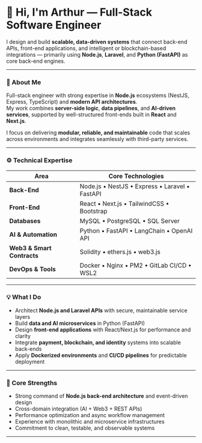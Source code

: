 # 👋 Hi, I'm Arthur — Full-Stack Software Engineer

I design and build **scalable, data-driven systems** that connect back-end APIs, front-end applications, and intelligent or blockchain-based integrations — primarily using **Node.js**, **Laravel**, and **Python (FastAPI)** as core back-end engines.

---

### 🧠 About Me
Full-stack engineer with strong expertise in **Node.js** ecosystems (NestJS, Express, TypeScript) and **modern API architectures**.  
My work combines **server-side logic**, **data pipelines**, and **AI-driven services**, supported by well-structured front-ends built in **React** and **Next.js**.

I focus on delivering **modular, reliable, and maintainable** code that scales across environments and integrates seamlessly with third-party services.

---

### ⚙️ Technical Expertise

| Area | Core Technologies |
|-------|------------------|
| **Back-End** | Node.js • NestJS • Express • Laravel • FastAPI |
| **Front-End** | React • Next.js • TailwindCSS • Bootstrap |
| **Databases** | MySQL • PostgreSQL • SQL Server |
| **AI & Automation** | Python • FastAPI • LangChain • OpenAI API |
| **Web3 & Smart Contracts** | Solidity • ethers.js • web3.js |
| **DevOps & Tools** | Docker • Nginx • PM2 • GitLab CI/CD • WSL2 |

---

### 💡 What I Do
- Architect **Node.js and Laravel APIs** with secure, maintainable service layers  
- Build **data and AI microservices** in Python (FastAPI)  
- Design **front-end applications** with React/Next.js for performance and clarity  
- Integrate **payment, blockchain, and identity** systems into scalable back-ends  
- Apply **Dockerized environments** and **CI/CD pipelines** for predictable deployment  

---

### 🧩 Core Strengths
- Strong command of **Node.js back-end architecture** and event-driven design  
- Cross-domain integration (AI + Web3 + REST APIs)  
- Performance optimization and async workflow management  
- Experience with monolithic and microservice infrastructures  
- Commitment to clean, testable, and observable systems  

---
